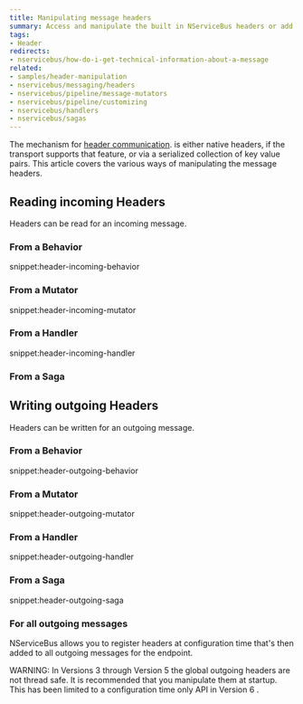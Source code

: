 ```yaml
---
title: Manipulating message headers
summary: Access and manipulate the built in NServiceBus headers or add custom headers.
tags: 
- Header
redirects:
- nservicebus/how-do-i-get-technical-information-about-a-message
related:
- samples/header-manipulation
- nservicebus/messaging/headers
- nservicebus/pipeline/message-mutators
- nservicebus/pipeline/customizing
- nservicebus/handlers
- nservicebus/sagas
---
```


The mechanism for [header communication](/nservicebus/messaging/headers.md). is either native headers, if the transport supports that feature, or via a serialized collection of key value pairs. This article covers the various ways of manipulating the message headers.


## Reading incoming Headers

Headers can be read for an incoming message.


### From a Behavior

snippet:header-incoming-behavior


### From a Mutator

snippet:header-incoming-mutator


### From a Handler

snippet:header-incoming-handler


### From a Saga

<!-- import header-incoming-saga-->


## Writing outgoing Headers

Headers can be written for an outgoing message.


### From a Behavior

snippet:header-outgoing-behavior


### From a Mutator

snippet:header-outgoing-mutator


### From a Handler

snippet:header-outgoing-handler


### From a Saga

snippet:header-outgoing-saga


### For all outgoing messages

NServiceBus allows you to register headers at configuration time that's then added to all outgoing messages for the endpoint.

<!-- import header-static-endpoint --> 


WARNING: In Versions 3 through Version 5 the global outgoing headers are not thread safe. It is recommended that you manipulate them at startup. This has been limited to a configuration time only API in Version 6 .
